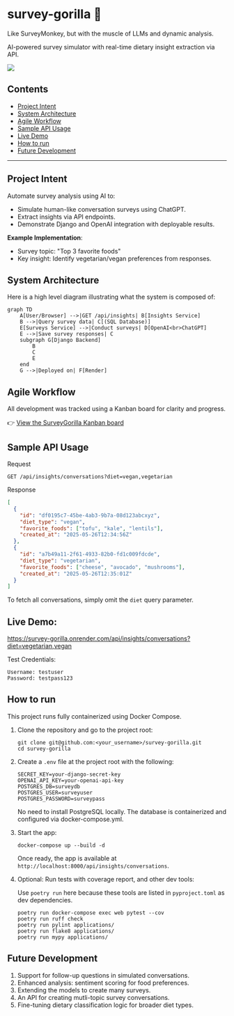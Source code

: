 # survey-gorilla 🦍
Like SurveyMonkey, but with the muscle of LLMs and dynamic analysis.

AI-powered survey simulator with real-time dietary insight extraction via API.

![](demo.gif)

## Contents
* [Project Intent](#project-intent)
* [System Architecture](#system-architecture)
* [Agile Workflow](#agile-workflow)
* [Sample API Usage](#sample-api-usage)
* [Live Demo](#live-demo)
* [How to run](#how-to-run)
* [Future Development](#future-development)
---

## Project Intent
Automate survey analysis using AI to:
- Simulate human-like conversation surveys using ChatGPT.
- Extract insights via API endpoints.
- Demonstrate Django and OpenAI integration with deployable results.

**Example Implementation**:
- Survey topic: "Top 3 favorite foods"
- Key insight: Identify vegetarian/vegan preferences from responses.

## System Architecture
Here is a high level diagram illustrating what the system is composed of:

```mermaid
graph TD
    A[User/Browser] -->|GET /api/insights| B[Insights Service]
    B -->|Query survey data| C[(SQL Database)]
    E[Surveys Service] -->|Conduct surveys| D[OpenAI<br>ChatGPT]
    E -->|Save survey responses| C
    subgraph G[Django Backend]
        B
        C
        E
    end
    G -->|Deployed on| F[Render]
```
## Agile Workflow

All development was tracked using a Kanban board for clarity and progress.

👉 [View the SurveyGorilla Kanban board](https://github.com/users/sharbeldahlan/projects/4)

## Sample API Usage

Request
```
GET /api/insights/conversations?diet=vegan,vegetarian
```

Response
```json
[
  {
    "id": "df0195c7-45be-4ab3-9b7a-08d123abcxyz",
    "diet_type": "vegan",
    "favorite_foods": ["tofu", "kale", "lentils"],
    "created_at": "2025-05-26T12:34:56Z"
  },
  {
    "id": "a7b49a11-2f61-4933-82b0-fd1c009fdcde",
    "diet_type": "vegetarian",
    "favorite_foods": ["cheese", "avocado", "mushrooms"],
    "created_at": "2025-05-26T12:35:01Z"
  }
]
```
To fetch all conversations, simply omit the `diet` query parameter.

## Live Demo:
https://survey-gorilla.onrender.com/api/insights/conversations?diet=vegetarian,vegan

Test Credentials:

```
Username: testuser
Password: testpass123
```

## How to run
This project runs fully containerized using Docker Compose.

1. Clone the repository and go to the project root:
   ```
   git clone git@github.com:<your_username>/survey-gorilla.git
   cd survey-gorilla
   ```

2. Create a `.env` file at the project root with the following:
   ```
   SECRET_KEY=your-django-secret-key
   OPENAI_API_KEY=your-openai-api-key
   POSTGRES_DB=surveydb
   POSTGRES_USER=surveyuser
   POSTGRES_PASSWORD=surveypass
   ```
   No need to install PostgreSQL locally. The database is containerized and configured via docker-compose.yml.


3. Start the app:
   ```
   docker-compose up --build -d
   ```
   Once ready, the app is available at `http://localhost:8000/api/insights/conversations`.


4. Optional: Run tests with coverage report, and other dev tools:

   Use `poetry run` here because these tools are listed in `pyproject.toml` as dev dependencies.
   ```
   poetry run docker-compose exec web pytest --cov
   poetry run ruff check
   poetry run pylint applications/
   poetry run flake8 applications/
   poetry run mypy applications/
   ```

## Future Development

1. Support for follow-up questions in simulated conversations.
2. Enhanced analysis: sentiment scoring for food preferences.
3. Extending the models to create many surveys.
4. An API for creating mutli-topic survey conversations.
5. Fine-tuning dietary classification logic for broader diet types.
